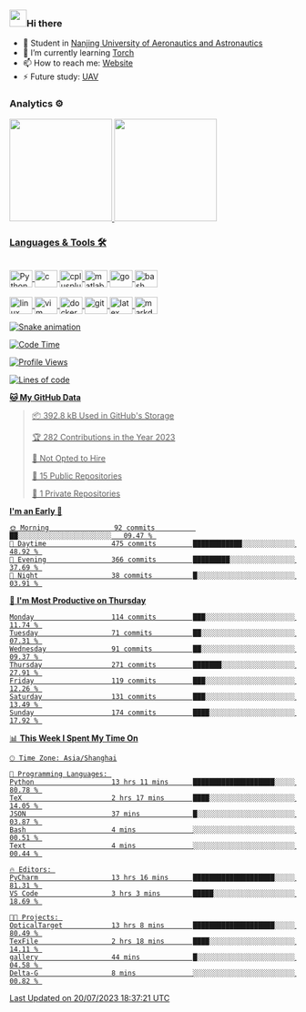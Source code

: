### <img src="https://emojis.slackmojis.com/emojis/images/1531849430/4246/blob-sunglasses.gif?1531849430" width="30"/>Hi there

- 🔭 Student in  [Nanjing University of Aeronautics and Astronautics][1]
- 🌱 I’m currently learning [Torch][2]
- 📫 How to reach me: [Website][3]
- ⚡ Future study: [UAV][4]

### Analytics ⚙️

<div>
  <a href="https://github.com/boom1999">
  <img height="180em" src="https://github-readme-stats.vercel.app/api?username=boom1999&show_icons=true&theme=tokyonight&include_all_commits=true&count_private=true"/>
  <img height="180em" src="https://github-readme-stats.vercel.app/api/top-langs/?username=boom1999&layout=compact&langs_count=7&theme=tokyonight"/>
</div>

### Languages & Tools 🛠

<div style="display: inline_block"><br>
  <img align="center" alt="Python" height="30" width="40" src="https://www.lingzhicheng.cn/usr/file/picture/icon/python.svg">
  <img align="center" alt="c" height="30" width="40" src="https://www.lingzhicheng.cn/usr/file/picture/icon/c.svg">
  <img align="center" alt="cplusplus" height="30" width="40" src="https://www.lingzhicheng.cn/usr/file/picture/icon/cplusplus.svg">
  <img align="center" alt="matlab" height="30" width="40" src="https://www.lingzhicheng.cn/usr/file/picture/icon/matlab.svg">
  <img align="center" alt="go" height="30" width="40" src="https://www.lingzhicheng.cn/usr/file/picture/icon/go.svg">
  <img align="center" alt="bash" height="30" width="40" src="https://www.lingzhicheng.cn/usr/file/picture/icon/bash.svg">
</div>
<div style="display: inline_block"><br>
  <img align="center" alt="linux" height="30" width="40" src="https://www.lingzhicheng.cn/usr/file/picture/icon/linux.svg">
  <img align="center" alt="vim" height="30" width="40" src="https://www.lingzhicheng.cn/usr/file/picture/icon/vim.svg">
  <img align="center" alt="docker" height="30" width="40" src="https://www.lingzhicheng.cn/usr/file/picture/icon/docker.svg">
  <img align="center" alt="git" height="30" width="40" src="https://www.lingzhicheng.cn/usr/file/picture/icon/git.svg">
  <img align="center" alt="latex" height="30" width="40" src="https://www.lingzhicheng.cn/usr/file/picture/icon/latex.svg">
  <img align="center" alt="markdown" height="30" width="40" src="https://www.lingzhicheng.cn/usr/file/picture/icon/markdown.svg">

  ![Snake animation](https://github.com/boom1999/boom1999/blob/output/github-contribution-grid-snake.svg)
</div>

<!--START_SECTION:waka-->
![Code Time](http://img.shields.io/badge/Code%20Time-893%20hrs%2056%20mins-blue)

![Profile Views](http://img.shields.io/badge/Profile%20Views-5-blue)

![Lines of code](https://img.shields.io/badge/From%20Hello%20World%20I%27ve%20Written-4.6%20million%20lines%20of%20code-blue)

**🐱 My GitHub Data** 

> 📦 392.8 kB Used in GitHub's Storage 
 > 
> 🏆 282 Contributions in the Year 2023
 > 
> 🚫 Not Opted to Hire
 > 
> 📜 15 Public Repositories 
 > 
> 🔑 1 Private Repositories 
 > 
**I'm an Early 🐤** 

```text
🌞 Morning                92 commits          ██░░░░░░░░░░░░░░░░░░░░░░░   09.47 % 
🌆 Daytime                475 commits         ████████████░░░░░░░░░░░░░   48.92 % 
🌃 Evening                366 commits         █████████░░░░░░░░░░░░░░░░   37.69 % 
🌙 Night                  38 commits          █░░░░░░░░░░░░░░░░░░░░░░░░   03.91 % 
```
📅 **I'm Most Productive on Thursday** 

```text
Monday                   114 commits         ███░░░░░░░░░░░░░░░░░░░░░░   11.74 % 
Tuesday                  71 commits          ██░░░░░░░░░░░░░░░░░░░░░░░   07.31 % 
Wednesday                91 commits          ██░░░░░░░░░░░░░░░░░░░░░░░   09.37 % 
Thursday                 271 commits         ███████░░░░░░░░░░░░░░░░░░   27.91 % 
Friday                   119 commits         ███░░░░░░░░░░░░░░░░░░░░░░   12.26 % 
Saturday                 131 commits         ███░░░░░░░░░░░░░░░░░░░░░░   13.49 % 
Sunday                   174 commits         ████░░░░░░░░░░░░░░░░░░░░░   17.92 % 
```


📊 **This Week I Spent My Time On** 

```text
🕑︎ Time Zone: Asia/Shanghai

💬 Programming Languages: 
Python                   13 hrs 11 mins      ████████████████████░░░░░   80.78 % 
TeX                      2 hrs 17 mins       ████░░░░░░░░░░░░░░░░░░░░░   14.05 % 
JSON                     37 mins             █░░░░░░░░░░░░░░░░░░░░░░░░   03.87 % 
Bash                     4 mins              ░░░░░░░░░░░░░░░░░░░░░░░░░   00.51 % 
Text                     4 mins              ░░░░░░░░░░░░░░░░░░░░░░░░░   00.44 % 

🔥 Editors: 
PyCharm                  13 hrs 16 mins      ████████████████████░░░░░   81.31 % 
VS Code                  3 hrs 3 mins        █████░░░░░░░░░░░░░░░░░░░░   18.69 % 

🐱‍💻 Projects: 
OpticalTarget            13 hrs 8 mins       ████████████████████░░░░░   80.49 % 
TexFile                  2 hrs 18 mins       ████░░░░░░░░░░░░░░░░░░░░░   14.11 % 
gallery                  44 mins             █░░░░░░░░░░░░░░░░░░░░░░░░   04.58 % 
Delta-G                  8 mins              ░░░░░░░░░░░░░░░░░░░░░░░░░   00.82 % 
```


 Last Updated on 20/07/2023 18:37:21 UTC
<!--END_SECTION:waka-->

[1]: http://www.nuaa.edu.cn
[2]: https://pytorch.org
[3]: https://www.lingzhicheng.cn
[4]: http://uav.nuaa.edu.cn

<!-- markdownlint-disable-file MD033 MD041 -->
